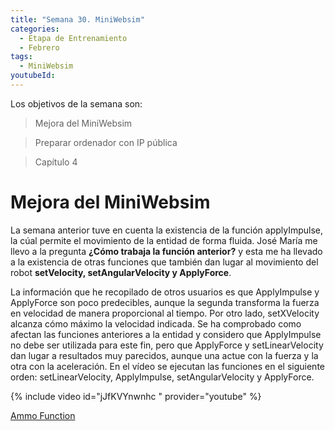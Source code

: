 ```yaml
---
title: "Semana 30. MiniWebsim"
categories:
  - Etapa de Entrenamiento
  - Febrero
tags:
  - MiniWebsim
youtubeId: 
---
```


Los objetivos de la semana son:

> Mejora del MiniWebsim


> Preparar ordenador con IP pública


> Capítulo 4

# Mejora del MiniWebsim

La semana anterior tuve en cuenta la existencia de la función applyImpulse, la cúal permite el movimiento de la entidad de forma fluida. José María me llevo a la pregunta **¿Cómo trabaja la función anterior?** y esta me ha llevado a la existencia de otras funciones que también dan lugar al movimiento del robot **setVelocity, setAngularVelocity y ApplyForce**.

La información que he recopilado de otros usuarios es que ApplyImpulse y ApplyForce son poco predecibles, aunque la segunda transforma la fuerza en velocidad de manera proporcional al tiempo. Por otro lado, setXVelocity alcanza cómo máximo la velocidad indicada. Se ha comprobado como afectan las funciones anteriores a la entidad y considero que ApplyImpulse no debe ser utilizada para este fin, pero que ApplyForce y setLinearVelocity dan lugar a resultados muy parecidos, aunque una actue con la fuerza y la otra con la aceleración. En el vídeo se ejecutan las funciones en el siguiente orden: setLinearVelocity, ApplyImpulse, setAngularVelocity y ApplyForce.

{% include video id="jJfKVYnwnhc " provider="youtube" %}
 
 [Ammo Function](https://github.com/stardazed/sd-ammo/blob/master/ammo.d.ts)

